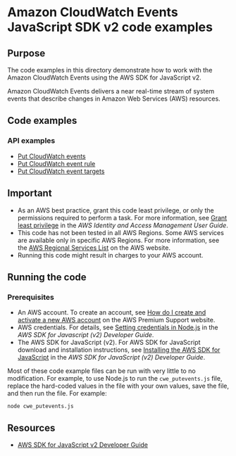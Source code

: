 # Amazon CloudWatch Events JavaScript SDK v2 code examples
## Purpose
The code examples in this directory demonstrate how to work with the Amazon CloudWatch Events
using the AWS SDK for JavaScript v2.

Amazon CloudWatch Events delivers a near real-time stream of system events that describe changes in Amazon Web Services (AWS) resources. 

## Code examples
### API examples
- [Put CloudWatch events](./cwe_putevents.js)
- [Put CloudWatch event rule](./cwe_putRule.js)
- [Put CloudWatch event targets](./cwe_putTargets.js)

## Important
- As an AWS best practice, grant this code least privilege, or only the 
  permissions required to perform a task. For more information, see 
  [Grant least privilege](https://docs.aws.amazon.com/IAM/latest/UserGuide/best-practices.html#grant-least-privilege) 
  in the *AWS Identity and Access Management User Guide*.
- This code has not been tested in all AWS Regions. Some AWS services are 
  available only in specific AWS Regions. For more information, see the 
  [AWS Regional Services List](https://aws.amazon.com/about-aws/global-infrastructure/regional-product-services/)
  on the AWS website.
- Running this code might result in charges to your AWS account.

## Running the code

### Prerequisites
- An AWS account. To create an account, see [How do I create and activate a new AWS account](https://aws.amazon.com/premiumsupport/knowledge-center/create-and-activate-aws-account/) on the AWS Premium Support website.
- AWS credentials. For details, see  [Setting credentials in Node.js](https://docs.aws.amazon.com/sdk-for-javascript/v2/developer-guide/setting-credentials-node.html) in the 
  *AWS SDK for Javascript (v2) Developer Guide*.
- The AWS SDK for JavaScript (v2). For AWS SDK for JavaScript download and installation instructions, see 
  [Installing the AWS SDK for JavaScript](https://docs.aws.amazon.com/sdk-for-javascript/v2/developer-guide/installing-jssdk.html) in the 
  *AWS SDK for JavaScript (v2) Developer Guide*.

Most of these code example files can be run with very little to no modification. For example, to use Node.js 
to run the `cwe_putevents.js` file, replace the hard-coded values in the file with your own values, save the file, and then run the file. For example:

```
node cwe_putevents.js
```


## Resources
 
- [AWS SDK for JavaScript v2 Developer Guide](https://docs.aws.amazon.com/sdk-for-javascript/v2/developer-guide/cloudwatch-examples.html)
